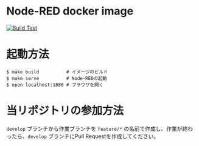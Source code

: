 # Node-RED docker image 

[![Build Test](https://github.com/makeOurCity/docker-node-red/actions/workflows/build.yml/badge.svg)](https://github.com/makeOurCity/docker-node-red/actions/workflows/build.yml)

# 起動方法

```console
$ make build          # イメージのビルド
$ make serve          # Node-REDの起動
$ open localhost:1880 # ブラウザを開く
```

# 当リポジトリの参加方法

`develop` ブランチから作業ブランチを `feature/*` の名前で作成し、作業が終わったら、`develop` ブランチにPull Requestを作成してください。
